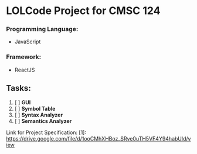 # LOLCode Project for CMSC 124
  
### Programming Language: 
- JavaScript
### Framework: 
- ReactJS
  
## Tasks:
  
1. [ ] **GUI**
2. [ ] **Symbol Table**
3. [ ] **Syntax Analyzer**
4. [ ] **Semantics Analyzer**
  
 
Link for Project Specification:
[1]: https://drive.google.com/file/d/1ooCMhXHBoz_SRve0uTH5VF4Y94habUld/view
